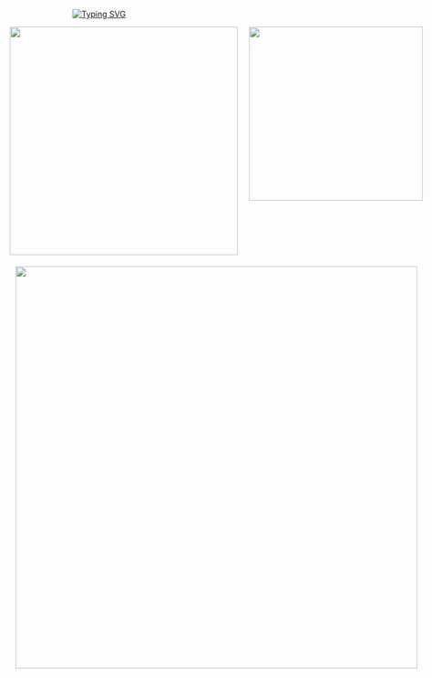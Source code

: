 [![Typing SVG](https://readme-typing-svg.demolab.com?font=Fira+Code&pause=1000&color=07F7BC&width=435&lines=%E8%80%90%E5%BF%83%E6%98%AF%E7%94%9F%E6%B4%BB%E7%9A%84%E5%85%B3%E9%94%AE)](https://git.io/typing-svg)

<div style="display: flex; flex-direction: column; align-items: center; gap: 20px;">
  <div style="display: flex; gap: 20px;">
    <img src="https://github-readme-stats.vercel.app/api?username=HOWILLMAKEIT&show_icons=true&theme=radical" style="width: 400px;" />
    <img src="https://github-readme-stats.vercel.app/api/top-langs/?username=HOWILLMAKEIT&layout=compact&theme=radical" style="width: 305px;" />
  </div>
  
  <a href="https://github.com/ashutosh00710/github-readme-activity-graph">
    <img src="https://github-readme-activity-graph.vercel.app/graph?username=HOWILLMAKEIT&theme=react" style="width: 705px;" />
  </a>
</div>






